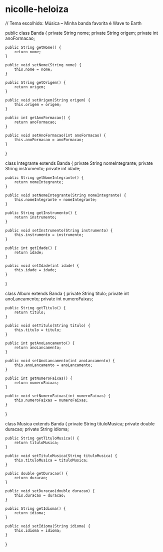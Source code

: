 # nicolle-heloiza
// Tema escolhido: Música – Minha banda favorita é Wave to Earth

public class Banda {
    private String nome;
    private String origem;
    private int anoFormacao;
    
    public String getNome() {
        return nome;
    }

    public void setNome(String nome) {
        this.nome = nome;
    }

    public String getOrigem() {
        return origem;
    }

    public void setOrigem(String origem) {
        this.origem = origem;
    }

    public int getAnoFormacao() {
        return anoFormacao;
    }

    public void setAnoFormacao(int anoFormacao) {
        this.anoFormacao = anoFormacao;
    }
}

class Integrante extends Banda {
    private String nomeIntegrante;
    private String instrumento;
    private int idade;

    public String getNomeIntegrante() {
        return nomeIntegrante;
    }

    public void setNomeIntegrante(String nomeIntegrante) {
        this.nomeIntegrante = nomeIntegrante;
    }

    public String getInstrumento() {
        return instrumento;
    }

    public void setInstrumento(String instrumento) {
        this.instrumento = instrumento;
    }

    public int getIdade() {
        return idade;
    }

    public void setIdade(int idade) {
        this.idade = idade;
    }
}

class Album extends Banda {
    private String titulo;
    private int anoLancamento;
    private int numeroFaixas;

    public String getTitulo() {
        return titulo;
    }

    public void setTitulo(String titulo) {
        this.titulo = titulo;
    }

    public int getAnoLancamento() {
        return anoLancamento;
    }

    public void setAnoLancamento(int anoLancamento) {
        this.anoLancamento = anoLancamento;
    }

    public int getNumeroFaixas() {
        return numeroFaixas;
    }

    public void setNumeroFaixas(int numeroFaixas) {
        this.numeroFaixas = numeroFaixas;
    }
}

class Musica extends Banda {
    private String tituloMusica;
    private double duracao;
    private String idioma;

    public String getTituloMusica() {
        return tituloMusica;
    }

    public void setTituloMusica(String tituloMusica) {
        this.tituloMusica = tituloMusica;
    }

    public double getDuracao() {
        return duracao;
    }

    public void setDuracao(double duracao) {
        this.duracao = duracao;
    }

    public String getIdioma() {
        return idioma;
    }

    public void setIdioma(String idioma) {
        this.idioma = idioma;
    }
}
